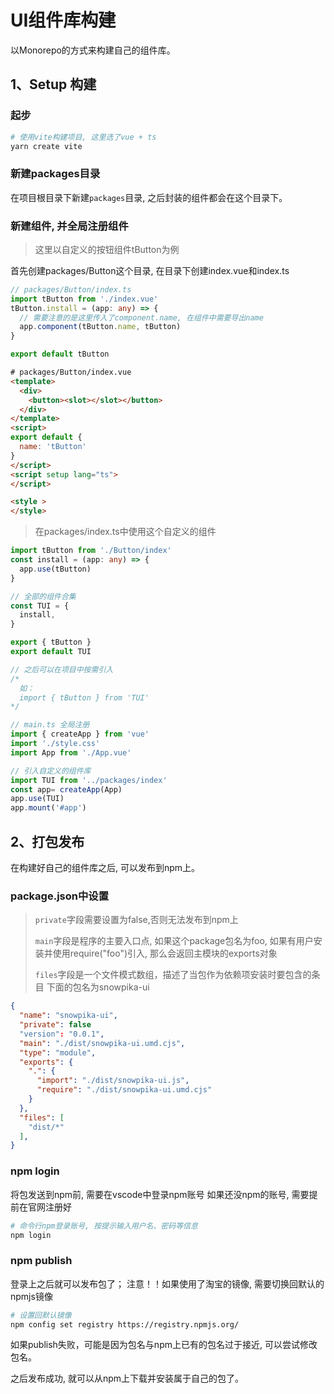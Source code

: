 # UI组件库构建

以Monorepo的方式来构建自己的组件库。

## 1、Setup 构建

### 起步
```bash
# 使用vite构建项目, 这里选了vue + ts
yarn create vite
```

### 新建packages目录
在项目根目录下新建`packages`目录, 之后封装的组件都会在这个目录下。

### 新建组件, 并全局注册组件
>这里以自定义的按钮组件tButton为例

首先创建packages/Button这个目录, 在目录下创建index.vue和index.ts
```typescript
// packages/Button/index.ts
import tButton from './index.vue'
tButton.install = (app: any) => {
  // 需要注意的是这里传入了component.name, 在组件中需要导出name
  app.component(tButton.name, tButton)
}

export default tButton
```
```html
# packages/Button/index.vue
<template>
  <div>
    <button><slot></slot></button>
  </div>
</template>
<script>
export default {
  name: 'tButton'
}
</script>
<script setup lang="ts">
</script>

<style >
</style>
```

> 在packages/index.ts中使用这个自定义的组件
```typescript
import tButton from './Button/index'
const install = (app: any) => {
  app.use(tButton)
}

// 全部的组件合集
const TUI = {
  install,
}

export { tButton }
export default TUI

// 之后可以在项目中按需引入
/*
  如：
  import { tButton } from 'TUI'
*/

```

```typescript
// main.ts 全局注册
import { createApp } from 'vue'
import './style.css'
import App from './App.vue'

// 引入自定义的组件库
import TUI from '../packages/index'
const app= createApp(App)
app.use(TUI)
app.mount('#app')
```

## 2、打包发布
在构建好自己的组件库之后, 可以发布到npm上。

### package.json中设置
> `private`字段需要设置为false,否则无法发布到npm上
>
>`main`字段是程序的主要入口点, 如果这个package包名为foo, 如果有用户安装并使用require("foo")引入,
>那么会返回主模块的exports对象
>
> `files`字段是一个文件模式数组，描述了当包作为依赖项安装时要包含的条目
> 下面的包名为snowpika-ui
```json
{
  "name": "snowpika-ui",
  "private": false
  "version": "0.0.1",
  "main": "./dist/snowpika-ui.umd.cjs",
  "type": "module",
  "exports": {
    ".": {
      "import": "./dist/snowpika-ui.js",
      "require": "./dist/snowpika-ui.umd.cjs"
    }
  },
  "files": [
    "dist/*"
  ],
}
```
### npm login
将包发送到npm前, 需要在vscode中登录npm账号
如果还没npm的账号, 需要提前在官网注册好
```bash
# 命令行npm登录账号, 按提示输入用户名、密码等信息
npm login
```
### npm publish
登录上之后就可以发布包了；
注意！！如果使用了淘宝的镜像, 需要切换回默认的npmjs镜像
```bash
# 设置回默认镜像
npm config set registry https://registry.npmjs.org/
```
如果publish失败，可能是因为包名与npm上已有的包名过于接近, 可以尝试修改包名。

之后发布成功, 就可以从npm上下载并安装属于自己的包了。




